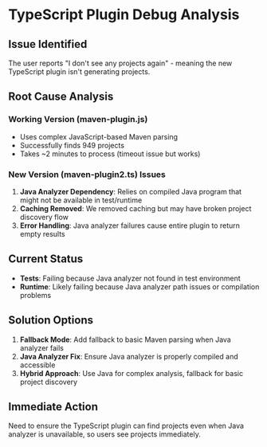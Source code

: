 # TypeScript Plugin Debug Analysis

## Issue Identified
The user reports "I don't see any projects again" - meaning the new TypeScript plugin isn't generating projects.

## Root Cause Analysis

### Working Version (maven-plugin.js)
- Uses complex JavaScript-based Maven parsing
- Successfully finds 949 projects 
- Takes ~2 minutes to process (timeout issue but works)

### New Version (maven-plugin2.ts) Issues
1. **Java Analyzer Dependency**: Relies on compiled Java program that might not be available in test/runtime
2. **Caching Removed**: We removed caching but may have broken project discovery flow
3. **Error Handling**: Java analyzer failures cause entire plugin to return empty results

## Current Status
- **Tests**: Failing because Java analyzer not found in test environment
- **Runtime**: Likely failing because Java analyzer path issues or compilation problems

## Solution Options
1. **Fallback Mode**: Add fallback to basic Maven parsing when Java analyzer fails
2. **Java Analyzer Fix**: Ensure Java analyzer is properly compiled and accessible
3. **Hybrid Approach**: Use Java for complex analysis, fallback for basic project discovery

## Immediate Action
Need to ensure the TypeScript plugin can find projects even when Java analyzer is unavailable, so users see projects immediately.
